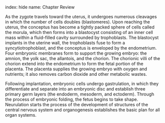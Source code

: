 index: hide
name: Chapter Review

As the zygote travels toward the uterus, it undergoes numerous cleavages in which the number of cells doubles (blastomeres). Upon reaching the uterus, the conceptus has become a tightly packed sphere of cells called the morula, which then forms into a blastocyst consisting of an inner cell mass within a fluid-filled cavity surrounded by trophoblasts. The blastocyst implants in the uterine wall, the trophoblasts fuse to form a syncytiotrophoblast, and the conceptus is enveloped by the endometrium. Four embryonic membranes form to support the growing embryo: the amnion, the yolk sac, the allantois, and the chorion. The chorionic villi of the chorion extend into the endometrium to form the fetal portion of the placenta. The placenta supplies the growing embryo with oxygen and nutrients; it also removes carbon dioxide and other metabolic wastes.

Following implantation, embryonic cells undergo gastrulation, in which they differentiate and separate into an embryonic disc and establish three primary germ layers (the endoderm, mesoderm, and ectoderm). Through the process of embryonic folding, the fetus begins to take shape. Neurulation starts the process of the development of structures of the central nervous system and organogenesis establishes the basic plan for all organ systems.
